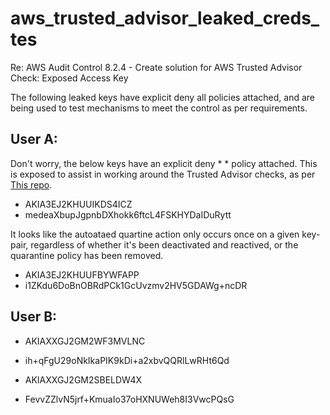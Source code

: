 # aws_trusted_advisor_leaked_creds_tes

Re: AWS Audit Control 8.2.4 - Create solution for AWS Trusted Advisor Check: Exposed Access Key

The following leaked keys have explicit deny all policies attached, and are being used to test mechanisms to meet the control as per requirements.

## User A:

Don't worry, the below keys have an explicit deny * * policy attached. This is exposed to assist in working around the Trusted Advisor checks, as per [This repo](https://github.com/aws/Trusted-Advisor-Tools/blob/master/ExposedAccessKeys/README.md).

- AKIA3EJ2KHUUIKDS4ICZ
- medeaXbupJgpnbDXhokk6ftcL4FSKHYDaIDuRytt


It looks like the autoataed quartine action only occurs once on a given key-pair, regardless of whether it's been deactivated and reactived, or the quarantine policy has been removed.

- AKIA3EJ2KHUUFBYWFAPP
- i1ZKdu6DoBnOBRdPCk1GcUvzmv2HV5GDAWg+ncDR

## User B:

- AKIAXXGJ2GM2WF3MVLNC
- ih+qFgU29oNkIkaPIK9kDi+a2xbvQQRlLwRHt6Qd

- AKIAXXGJ2GM2SBELDW4X
- FevvZZlvN5jrf+KmuaIo37oHXNUWeh8I3VwcPQsG



